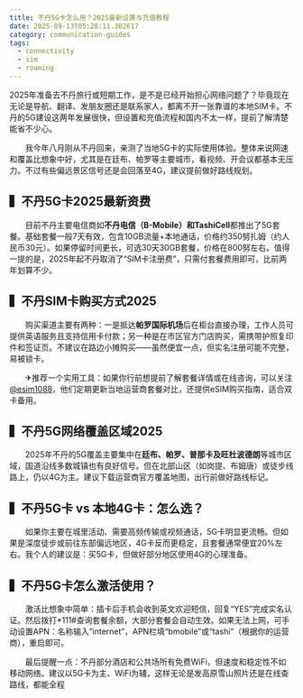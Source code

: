 ```yaml
---
title: 不丹5G卡怎么用？2025最新设置与充值教程
date: 2025-09-13T05:28:11.302617
category: communication-guides
tags:
  - connectivity
  - sim
  - roaming
---
```


2025年准备去不丹旅行或短期工作，是不是已经开始担心网络问题了？毕竟现在无论是导航、翻译、发朋友圈还是联系家人，都离不开一张靠谱的本地SIM卡。不丹的5G建设这两年发展很快，但设置和充值流程和国内不太一样，提前了解清楚能省不少心。

　　我今年八月刚从不丹回来，亲测了当地5G卡的实际使用体验。整体来说网速和覆盖比想象中好，尤其是在廷布、帕罗等主要城市，看视频、开会议都基本无压力。不过有些偏远景区信号还是会回落至4G，建议提前做好路线规划。

## ▍不丹5G卡2025最新资费

　　目前不丹主要电信商如**不丹电信（B-Mobile）和TashiCell**都推出了5G套餐。基础套餐一般7天有效，包含10GB流量+本地通话，价格约350努扎姆（约人民币30元）。如果停留时间更长，可选30天30GB套餐，价格在800努左右。值得一提的是，2025年起不丹取消了“SIM卡注册费”，只需付套餐费用即可，比前两年划算不少。

## ▍不丹SIM卡购买方式2025

　　购买渠道主要有两种：一是抵达**帕罗国际机场**后在柜台直接办理，工作人员可提供英语服务且支持信用卡付款；另一种是在市区官方门店购买，需携带护照复印件和签证页。不建议在路边小摊购买——虽然便宜一点，但实名注册可能不完整，易被锁卡。

　　✈推荐一个实用工具：如果你行前想提前了解套餐详情或在线咨询，可以关注[@esim1088](https://t.me/s/esim1088)，他们定期更新当地运营商套餐对比，还提供eSIM购买指南，适合双卡备用。

## ▍不丹5G网络覆盖区域2025

　　2025年不丹的5G覆盖主要集中在**廷布、帕罗、普那卡及旺杜波德朗**等城市区域，国道沿线多数城镇也有良好信号。但在北部山区（如岗提、布姆唐）或徒步线路上，仍以4G为主。建议下载运营商官方覆盖地图，出行前做好路线标记。

## ▍不丹5G卡 vs 本地4G卡：怎么选？

　　如果你主要在城里活动、需要高频传输或视频通话，5G卡明显更流畅。但如果是深度徒步或前往东部偏远地区，4G卡反而更稳定，且套餐通常便宜20%左右。我个人的建议是：买5G卡，但做好部分地区使用4G的心理准备。

## ▍不丹5G卡怎么激活使用？

　　激活比想象中简单：插卡后手机会收到英文欢迎短信，回复“YES”完成实名认证。然后拨打*111#查询套餐余额，大部分套餐会自动生效。如果无法上网，可手动设置APN：名称输入“internet”，APN栏填“bmobile”或“tashi”（根据你的运营商），重启即可。

　　最后提醒一点：不丹部分酒店和公共场所有免费WiFi，但速度和稳定性不如移动网络。建议以5G卡为主、WiFi为辅，这样无论是发高原雪山照片还是在线查路线，都能全程